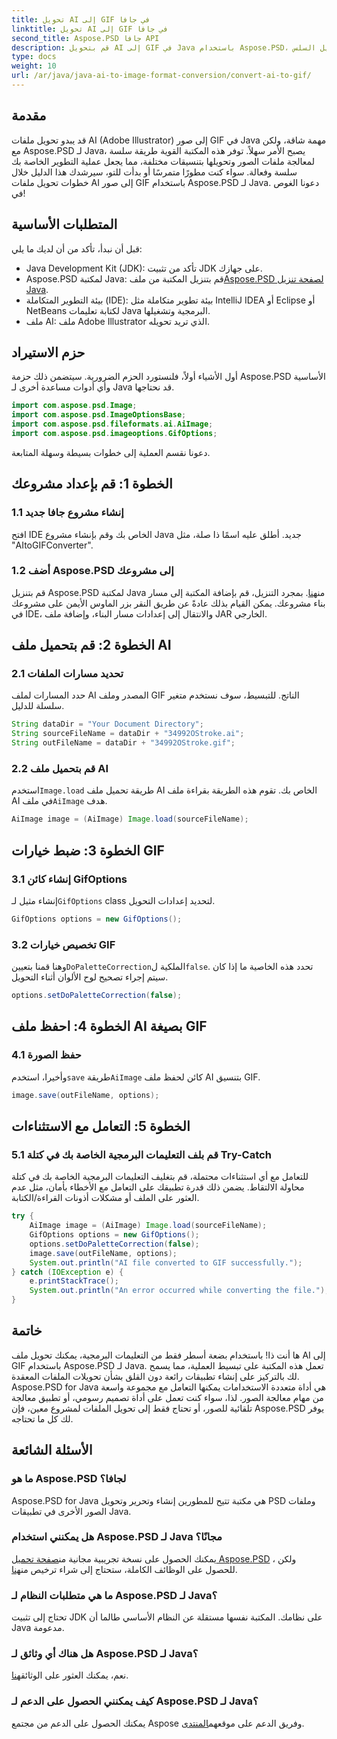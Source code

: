 ```yaml
---
title: تحويل AI إلى GIF في جافا
linktitle: تحويل AI إلى GIF في جافا
second_title: Aspose.PSD جافا API
description: قم بتحويل AI إلى GIF في Java باستخدام Aspose.PSD، وهو دليل بسيط وفعال للمطورين. تعرف على المتطلبات الأساسية والخطوات والأسئلة الشائعة للتحويل السلس.
type: docs
weight: 10
url: /ar/java/java-ai-to-image-format-conversion/convert-ai-to-gif/
---
```

## مقدمة
قد يبدو تحويل ملفات AI (Adobe Illustrator) إلى صور GIF في Java مهمة شاقة، ولكن مع Aspose.PSD لـ Java، يصبح الأمر سهلاً. توفر هذه المكتبة القوية طريقة سلسة لمعالجة ملفات الصور وتحويلها بتنسيقات مختلفة، مما يجعل عملية التطوير الخاصة بك سلسة وفعالة. سواء كنت مطورًا متمرسًا أو بدأت للتو، سيرشدك هذا الدليل خلال خطوات تحويل ملفات AI إلى صور GIF باستخدام Aspose.PSD لـ Java. دعونا الغوص في!
## المتطلبات الأساسية
قبل أن نبدأ، تأكد من أن لديك ما يلي:
- Java Development Kit (JDK): تأكد من تثبيت JDK على جهازك.
- Aspose.PSD لمكتبة Java: قم بتنزيل المكتبة من ملف[Aspose.PSD لصفحة تنزيل Java](https://releases.aspose.com/psd/java/).
- بيئة التطوير المتكاملة (IDE): بيئة تطوير متكاملة مثل IntelliJ IDEA أو Eclipse أو NetBeans لكتابة تعليمات Java البرمجية وتشغيلها.
- ملف AI: ملف Adobe Illustrator الذي تريد تحويله.
## حزم الاستيراد
أول الأشياء أولاً، فلنستورد الحزم الضرورية. سيتضمن ذلك حزمة Aspose.PSD الأساسية وأي أدوات مساعدة أخرى لـ Java قد نحتاجها.
```java
import com.aspose.psd.Image;
import com.aspose.psd.ImageOptionsBase;
import com.aspose.psd.fileformats.ai.AiImage;
import com.aspose.psd.imageoptions.GifOptions;
```
دعونا نقسم العملية إلى خطوات بسيطة وسهلة المتابعة.
## الخطوة 1: قم بإعداد مشروعك
### 1.1 إنشاء مشروع جافا جديد
افتح IDE الخاص بك وقم بإنشاء مشروع Java جديد. أطلق عليه اسمًا ذا صلة، مثل "AItoGIFConverter".
### 1.2 أضف Aspose.PSD إلى مشروعك
 قم بتنزيل Aspose.PSD لمكتبة Java من[هنا](https://releases.aspose.com/psd/java/). بمجرد التنزيل، قم بإضافة المكتبة إلى مسار بناء مشروعك. يمكن القيام بذلك عادةً عن طريق النقر بزر الماوس الأيمن على مشروعك في IDE، والانتقال إلى إعدادات مسار البناء، وإضافة ملف JAR الخارجي.
## الخطوة 2: قم بتحميل ملف AI
### 2.1 تحديد مسارات الملفات
حدد المسارات لملف AI المصدر وملف GIF الناتج. للتبسيط، سوف نستخدم متغير سلسلة للدليل.
```java
String dataDir = "Your Document Directory";
String sourceFileName = dataDir + "34992OStroke.ai";
String outFileName = dataDir + "34992OStroke.gif";
```
### 2.2 قم بتحميل ملف AI
 استخدم`Image.load` طريقة تحميل ملف AI الخاص بك. تقوم هذه الطريقة بقراءة ملف AI في ملف`AiImage` هدف.
```java
AiImage image = (AiImage) Image.load(sourceFileName);
```
## الخطوة 3: ضبط خيارات GIF
### 3.1 إنشاء كائن GifOptions
 إنشاء مثيل لـ`GifOptions` class لتحديد إعدادات التحويل.
```java
GifOptions options = new GifOptions();
```
### 3.2 تخصيص خيارات GIF
 وهنا قمنا بتعيين`DoPaletteCorrection`الملكية ل`false`. تحدد هذه الخاصية ما إذا كان سيتم إجراء تصحيح لوح الألوان أثناء التحويل.
```java
options.setDoPaletteCorrection(false);
```
## الخطوة 4: احفظ ملف AI بصيغة GIF
### 4.1 حفظ الصورة
 وأخيرا، استخدم`save` طريقة`AiImage` كائن لحفظ ملف AI بتنسيق GIF.
```java
image.save(outFileName, options);
```
## الخطوة 5: التعامل مع الاستثناءات
### 5.1 قم بلف التعليمات البرمجية الخاصة بك في كتلة Try-Catch
للتعامل مع أي استثناءات محتملة، قم بتغليف التعليمات البرمجية الخاصة بك في كتلة محاولة الالتقاط. يضمن ذلك قدرة تطبيقك على التعامل مع الأخطاء بأمان، مثل عدم العثور على الملف أو مشكلات أذونات القراءة/الكتابة.
```java
try {
    AiImage image = (AiImage) Image.load(sourceFileName);
    GifOptions options = new GifOptions();
    options.setDoPaletteCorrection(false);
    image.save(outFileName, options);
    System.out.println("AI file converted to GIF successfully.");
} catch (IOException e) {
    e.printStackTrace();
    System.out.println("An error occurred while converting the file.");
}
```
## خاتمة
ها أنت ذا! باستخدام بضعة أسطر فقط من التعليمات البرمجية، يمكنك تحويل ملف AI إلى GIF باستخدام Aspose.PSD لـ Java. تعمل هذه المكتبة على تبسيط العملية، مما يسمح لك بالتركيز على إنشاء تطبيقات رائعة دون القلق بشأن تحويلات الملفات المعقدة. 
Aspose.PSD for Java هي أداة متعددة الاستخدامات يمكنها التعامل مع مجموعة واسعة من مهام معالجة الصور. لذا، سواء كنت تعمل على أداة تصميم رسومي، أو تطبيق معالجة تلقائية للصور، أو تحتاج فقط إلى تحويل الملفات لمشروع معين، فإن Aspose.PSD يوفر لك كل ما تحتاجه.
## الأسئلة الشائعة
### ما هو Aspose.PSD لجافا؟
Aspose.PSD for Java هي مكتبة تتيح للمطورين إنشاء وتحرير وتحويل PSD وملفات الصور الأخرى في تطبيقات Java.
### هل يمكنني استخدام Aspose.PSD لـ Java مجانًا؟
 يمكنك الحصول على نسخة تجريبية مجانية من[صفحة تحميل Aspose.PSD](https://releases.aspose.com/) ، ولكن للحصول على الوظائف الكاملة، ستحتاج إلى شراء ترخيص من[هنا](https://purchase.aspose.com/buy).
### ما هي متطلبات النظام لـ Aspose.PSD لـ Java؟
تحتاج إلى تثبيت JDK على نظامك. المكتبة نفسها مستقلة عن النظام الأساسي طالما أن Java مدعومة.
### هل هناك أي وثائق لـ Aspose.PSD لـ Java؟
 نعم، يمكنك العثور على الوثائق[هنا](https://reference.aspose.com/psd/java/).
### كيف يمكنني الحصول على الدعم لـ Aspose.PSD لـ Java؟
يمكنك الحصول على الدعم من مجتمع Aspose وفريق الدعم على موقعهم[المنتدى](https://forum.aspose.com/c/psd/34).